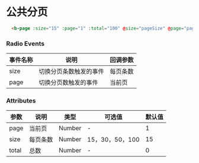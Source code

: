 <!--
 * @Description: 公共分页
 * @Version: 2.0
 * @Autor: wuwei3
 * @Date: 2020-05-08 20:31:15
 * @LastEditors: Please set LastEditors
 * @LastEditTime: 2020-05-15 16:49:13
 -->

# 公共分页

```html
  <b-page :size="15" :page="1" :total="100" @size="pageSize" @page="pageNum"></b-page>
```

  <b-page :size="15" :page="1" :total="100"></b-page>

### Radio Events
| 事件名称 | 说明                   | 回调参数 |
| -------- | ---------------------- | -------- |
| size     | 切换分页条数触发的事件 | 每页条数 |
| page     | 切换分页数触发的事件   | 当前页   |

### Attributes

| 参数  | 说明     | 类型   | 可选值          | 默认值 |
| ----- | -------- | ------ | --------------- | ------ |
| page  | 当前页   | Number | -               | 1      |
| size  | 每页条数 | Number | 15，30，50，100 | 15     |
| total | 总数     | Number | -               | 0      |